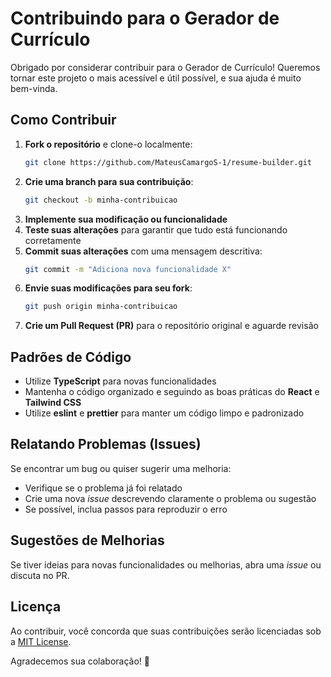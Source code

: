 # Contribuindo para o Gerador de Currículo

Obrigado por considerar contribuir para o Gerador de Currículo! Queremos tornar este projeto o mais acessível e útil possível, e sua ajuda é muito bem-vinda.

## Como Contribuir

1. **Fork o repositório** e clone-o localmente:
   ```bash
   git clone https://github.com/MateusCamargoS-1/resume-builder.git
   ```
2. **Crie uma branch para sua contribuição**:
   ```bash
   git checkout -b minha-contribuicao
   ```
3. **Implemente sua modificação ou funcionalidade**
4. **Teste suas alterações** para garantir que tudo está funcionando corretamente
5. **Commit suas alterações** com uma mensagem descritiva:
   ```bash
   git commit -m "Adiciona nova funcionalidade X"
   ```
6. **Envie suas modificações para seu fork**:
   ```bash
   git push origin minha-contribuicao
   ```
7. **Crie um Pull Request (PR)** para o repositório original e aguarde revisão

## Padrões de Código

- Utilize **TypeScript** para novas funcionalidades
- Mantenha o código organizado e seguindo as boas práticas do **React** e **Tailwind CSS**
- Utilize **eslint** e **prettier** para manter um código limpo e padronizado

## Relatando Problemas (Issues)

Se encontrar um bug ou quiser sugerir uma melhoria:
- Verifique se o problema já foi relatado
- Crie uma nova *issue* descrevendo claramente o problema ou sugestão
- Se possível, inclua passos para reproduzir o erro

## Sugestões de Melhorias

Se tiver ideias para novas funcionalidades ou melhorias, abra uma *issue* ou discuta no PR.

## Licença

Ao contribuir, você concorda que suas contribuições serão licenciadas sob a [MIT License](LICENSE).

Agradecemos sua colaboração! 🚀

